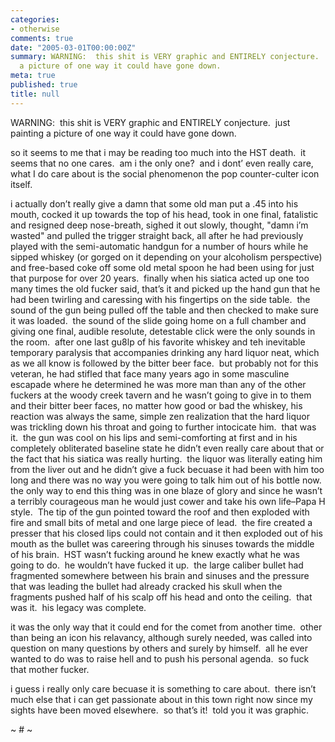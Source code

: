 ```yaml
---
categories:
- otherwise
comments: true
date: "2005-03-01T00:00:00Z"
summary: WARNING:  this shit is VERY graphic and ENTIRELY conjecture.  just painting
  a picture of one way it could have gone down.
meta: true
published: true
title: null
---
```


WARNING:  this shit is VERY graphic and ENTIRELY conjecture.  just painting a picture of one way it could have gone down.

so it seems to me that i may be reading too much into the HST death.  it seems that no one cares.  am i the only one?  and i dont’ even really care, what I do care about is the social phenomenon the pop counter-culter icon itself.  

i actually don’t really give a damn that some old man put a .45 into his mouth, cocked it up towards the top of his head, took in one final, fatalistic and resigned deep nose-breath, sighed it out slowly, thought, "damn i’m wasted" and pulled the trigger straight back, all after he had previously played with the semi-automatic handgun for a number of hours while he sipped whiskey (or gorged on it depending on your alcoholism perspective) and free-based coke off some old metal spoon he had been using for just that purpose for over 20 years.  finally when his siatica acted up one too many times the old fucker said, that’s it and picked up the hand gun that he had been twirling and caressing with his fingertips on the side table.  the sound of the gun being pulled off the table and then checked to make sure it was loaded.  the sound of the slide going home on a full chamber and giving one final, audible resolute, detestable click were the only sounds in the room.  after one last gu8lp of his favorite whiskey and teh inevitable temporary paralysis that accompanies drinking any hard liquor neat, which as we all know is followed by the bitter beer face.  but probably not for this veteran, he had stifled that face many years ago in some masculine escapade where he determined he was more man than any of the other fuckers at the woody creek tavern and he wasn’t going to give in to them and their bitter beer faces, no matter how good or bad the whiskey, his reaction was always the same, simple zen realization that the hard liquor was trickling down his throat and going to further intocicate him.  that was it.  the gun was cool on his lips and semi-comforting at first and in his completely obliterated baseline state he didn’t even really care about that or the fact that his siatica was really hurting.  the liquor was literally eating him from the liver out and he didn’t give a fuck becuase it had been with him too long and there was no way you were going to talk him out of his bottle now.  the only way to end this thing was in one blaze of glory and since he wasn’t a terribly courageous man he would just cower and take his own life–Papa H style.  The tip of the gun pointed toward the roof and then exploded with fire and small bits of metal and one large piece of lead.  the fire created a presser that his closed lips could not contain and it then exploded out of his mouth as the bullet was careering through his sinuses towards the middle of his brain.  HST wasn’t fucking around he knew exactly what he was going to do.  he wouldn’t have fucked it up.  the large caliber bullet had fragmented somewhere between his brain and sinuses and the pressure that was leading the bullet had already cracked his skull when the fragments pushed half of his scalp off his head and onto the ceiling.  that was it.  his legacy was complete.  

it was the only way that it could end for the comet from another time.  other than being an icon his relavancy, although surely needed, was called into question on many questions by others and surely by himself.  all he ever wanted to do was to raise hell and to push his personal agenda.  so fuck that mother fucker.

i guess i really only care becuase it is something to care about.  there isn’t much else that i can get passionate about in this town right now since my sights have been moved elsewhere.  so that’s it!  told you it was graphic.

~ # ~